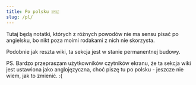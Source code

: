 ```yaml
---
title: Po polsku 🇵🇱
slug: /pl/
---
```


Tutaj będą notatki, których z różnych powodów nie ma sensu pisać po angielsku, bo nikt poza moimi rodakami z nich nie skorzysta.

Podobnie jak reszta wiki, ta sekcja jest w stanie permanentnej budowy.

PS. Bardzo przepraszam użytkowników czytników ekranu, że ta sekcja wiki jest ustawiona jako anglojęzyczna, choć piszę tu po polsku - jeszcze nie wiem, jak to zmienić. :(
